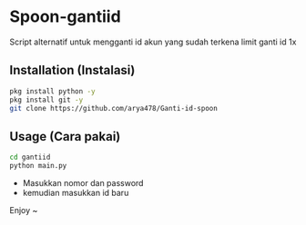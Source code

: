 # Spoon-gantiid
Script alternatif untuk mengganti id akun yang sudah terkena limit ganti id 1x

## Installation (Instalasi)



```bash
pkg install python -y
pkg install git -y
git clone https://github.com/arya478/Ganti-id-spoon
```

## Usage (Cara pakai)

```bash
cd gantiid
python main.py
```
- Masukkan nomor dan password
- kemudian masukkan id baru  
  
Enjoy ~





